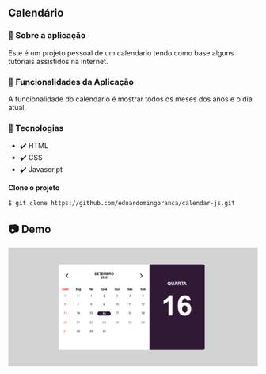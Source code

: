 ## Calendário

### :memo: Sobre a aplicação
Este é um projeto pessoal de um calendario tendo como base alguns tutoriais assistidos na internet.
### :bookmark_tabs: **Funcionalidades da Aplicação**
A funcionalidade do calendario é mostrar todos os meses dos anos e o dia atual. 

### :hammer: Tecnologias 
- ✔️ HTML
- ✔️ CSS
- ✔️ Javascript

**Clone o projeto**

```bash
$ git clone https://github.com/eduardomingoranca/calendar-js.git
```

## 📷 Demo 
![calendar](https://github.com/eduardomingoranca/calendar-js/blob/master/calendar-project.PNG)



